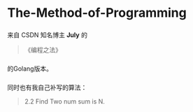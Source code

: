 # The-Method-of-Programming

### 
来自 CSDN 知名博主 **July** 的

> 《编程之法》

### 
的Golang版本。

### 
同时也有我自己补写的算法：

> 2.2 Find Two num sum is N.